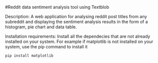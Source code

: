 #Reddit data sentiment analysis tool using Textblob

Description: A web application for analysing reddit post titles from any subreddit and displaying the sentiment analysis results in the form of a histogram, pie chart and data table. 

Installation requirements: Install all the dependecies that are not already installed on your system. For example if matplotlib is not installed on your system, use the pip command to install it

	pip install matplotlib

	

